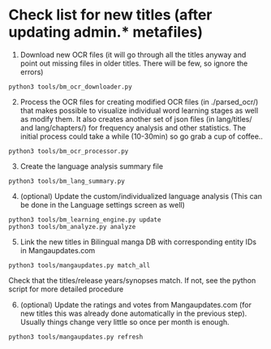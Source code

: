 # Check list for new titles (after updating admin.* metafiles)

1. Download new OCR files (it will go through all the titles anyway and point out missing files in older titles. There will be few, so ignore the errors)
```
python3 tools/bm_ocr_downloader.py
```

2. Process the OCR files for creating modified OCR files (in ./parsed_ocr/) that makes possible to visualize individual word learning stages as well as modify them. It also creates another set of json files (in lang/titles/ and lang/chapters/) for frequency analysis and other statistics. The initial process could take a while (10-30min) so go grab a cup of coffee..
```
python3 tools/bm_ocr_processor.py
```

3. Create the language analysis summary file
```
python3 tools/bm_lang_summary.py
```

4. (optional) Update the custom/individualized language analysis (This can be done in the Language settings screen as well)
```
python3 tools/bm_learning_engine.py update
python3 tools/bm_analyze.py analyze
```

5. Link the new titles in Bilingual manga DB with corresponding entity IDs in Mangaupdates.com
```
python3 tools/mangaupdates.py match_all
```
Check that the titles/release years/synopses match. If not, see the python script for more detailed procedure

6. (optional) Update the ratings and votes from Mangaupdates.com (for new titles this was already done automatically in the previous step). Usually things change very little so once per month is enough.
```
python3 tools/mangaupdates.py refresh
```
